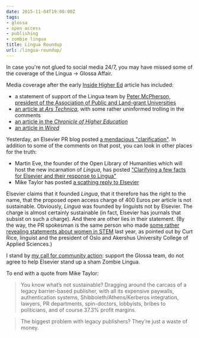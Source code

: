 ```yaml
---
date: 2015-11-04T19:00:00Z
tags:
- glossa
- open access
- publishing
- zombie lingua
title: Lingua Roundup
url: /lingua-roundup/
---
```


In case you're not glued to social media 24/7, you may have missed some of the coverage of the Lingua → Glossa Affair.

Media coverage after the early [Inside Higher Ed](https://www.insidehighered.com/news/2015/11/02/editors-and-editorial-board-quit-top-linguistics-journal-protest-subscription-fees) article has included:

* a statement of support of the Lingua team by [Peter McPherson, president of the Association of Public and Land-grant Universities](https://www.insidehighered.com/quicktakes/2015/11/03/public-universities-back-protest-elsevier-pricing)
* [an article at *Ars Technica*](http://arstechnica.co.uk/science/2015/11/entire-editorial-staff-of-elsevier-journal-lingua-resigns-over-high-price-lack-of-open-access/), with some rather uninformed trolling in the comments
* [an article in the *Chronicle of Higher Education*](http://chronicle.com/article/What-a-Mass-Exodus-at-a/234066?cid=trend_right_wc)
* [an article in *Wired*](http://www.wired.com/2015/11/editors-of-the-journal-lingua-protest-quit-in-battle-for-open-access/)

Yesterday, an Elsevier PR blog posted [a mendacious "clarification"](https://www.elsevier.com/connect/addressing-the-resignation-of-the-lingua-editorial-board). In addition to some of the comments on that post, you can look in other places for the truth:

* Martin Eve, the founder of the Open Library of Humanities which will host the new incarnation of *Lingua*, has posted ["Clarifying a few facts for Elsevier and their response to Lingua"](https://www.martineve.com/2015/11/05/clarifying-a-few-facts-for-elsevier-and-their-response-to-lingua/)
* Mike Taylor has posted [a scathing reply to Elsevier](http://svpow.com/2015/11/05/the-editor-had-requested-a-price-of-400-euros-an-apc-that-is-not-sustainable/)

Elsevier claims that it founded *Lingua*, that it therefore has the right to the name, that the proposed open access charge of 400 Euros per article is not sustainable. Obviously, *Lingua* was founded by linguists not by Elsevier. The charge is almost certainly sustainable (in fact, Elsevier has journals that subsist on such a charge). And there are other lies in their statement. (By the way, the PR spokesman is the same person who made [some rather revealing statements about women in STEM](http://www.huffingtonpost.co.uk/curt-rice/the-communications-guy-be_b_4788196.html) last year, as pointed out by Curt Rice, linguist and the president of Oslo and Akershus University College of Applied Sciences.)

I stand by [my call for community action](http://kaivonfintel.org/lingua-glossa/): support the Glossa team, do not agree to help Elsevier stand up a sham Zombie Lingua.

To end with a quote from Mike Taylor:

>You know what’s not sustainable? Dragging around the carcass of a legacy barrier-based publisher, with all its expensive paywalls, authentication systems, Shibboleth/Athens/Kerberos integration, lawyers, PR departments, spin-doctors, lobbyists, bribes to politicians, and of course 37.3% profit margins.

>The biggest problem with legacy publishers? They’re just a waste of money.
